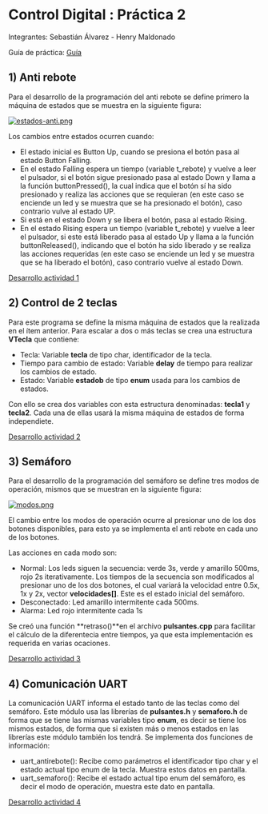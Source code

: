 # Control Digital : Práctica 2 

Integrantes: Sebastián Álvarez - Henry Maldonado

Guía de práctica: [Guía](https://github.com/sebasalvavi/Semaforo/blob/main/PdM_Ejercicio_2.pdf)

## 1) Anti rebote
Para el desarrollo de la programación del anti rebote se define primero la máquina de estados que se muestra en la siguiente figura:

[![estados-anti.png](https://i.postimg.cc/CKBRGvnB/estados-anti.png)](https://postimg.cc/DWhfFPgn)

Los cambios entre estados ocurren cuando:
- El estado inicial es Button Up, cuando se presiona el botón pasa al estado Button Falling.
- En el estado Falling espera un tiempo (variable t_rebote) y vuelve a leer el pulsador, si el botón sigue presionado pasa al estado Down y llama a la función buttonPressed(), la cual indica que el botón sí ha sido presionado y realiza las acciones que se requieran (en este caso se enciende un led y se muestra que se ha presionado el botón), caso contrario vulve al estado UP.
- Si está en el estado Down y se libera el botón, pasa al estado Rising.
- En el estado Rising espera un tiempo (variable t_rebote) y vuelve a leer el pulsador, si este está liberado pasa al estado Up y llama a la función buttonReleased(), indicando que el botón ha sido liberado y se realiza las acciones requeridas (en este caso se enciende un led y se muestra que se ha liberado el botón), caso contrario vuelve al estado Down.

[Desarrollo actividad 1](https://github.com/sebasalvavi/Semaforo/tree/main/1/Antirebote)

## 2) Control de 2 teclas
Para este programa se define la misma máquina de estados que la realizada en el ítem anterior. Para escalar a dos o más teclas se crea una estructura **VTecla** que contiene:
- Tecla: Variable **tecla** de tipo char, identificador de la tecla.
- Tiempo para cambio de estado: Variable **delay** de tiempo para realizar los cambios de estado.
- Estado: Variable **estadob** de tipo **enum** usada para los cambios de estados.

Con ello se crea dos variables con esta estructura denominadas: **tecla1** y **tecla2**. Cada una de ellas usará la misma máquina de estados de forma independiete.

[Desarrollo actividad 2](https://github.com/sebasalvavi/Semaforo/tree/main/2/Teclasindepen)

## 3) Semáforo

Para el desarrollo de la programación del semáforo se define tres modos de operación, mismos que se muestran en la siguiente figura:

[![modos.png](https://i.postimg.cc/Y2YpwvWW/modos.png)](https://postimg.cc/G930FhzL)

El cambio entre los modos de operación ocurre al presionar uno de los dos botones disponibles, para esto ya se implementa el anti rebote en cada uno de los botones.

Las acciones en cada modo son:
- Normal: Los leds siguen la secuencia: verde 3s, verde y amarillo 500ms, rojo 2s iterativamente. Los tiempos de la secuencia son modificados al presionar uno de los dos botones, el cual variará la velocidad entre 0.5x, 1x y 2x, vector **velocidades[]**. Este es el estado inicial del semáforo.
- Desconectado: Led amarillo intermitente cada 500ms.
- Alarma: Led rojo intermitente cada 1s

Se creó una función **retraso()**en el archivo **pulsantes.cpp** para facilitar el cálculo de la diferentecia entre tiempos, ya que esta implementación es requerida en varias ocaciones.

[Desarrollo actividad 3](https://github.com/sebasalvavi/Semaforo/tree/main/3)

## 4) Comunicación UART
La comunicación UART informa el estado tanto de las teclas como del semáforo. Este módulo usa las librerías de **pulsantes.h** y **semaforo.h** de forma que se tiene las mismas variables tipo **enum**, es decir se tiene los mismos estados, de forma que si existen más o menos estados en las librerías este módulo también los tendrá. Se implementa dos funciones de información:
- uart_antirebote(): Recibe como parámetros el identificador tipo char y el estado actual tipo enum de la tecla. Muestra estos datos en pantalla.
- uart_semaforo(): Recibe el estado actual tipo enum del semáforo, es decir el modo de operación, muestra este dato en pantalla.

[Desarrollo actividad 4](https://github.com/sebasalvavi/Semaforo/tree/main/4)
